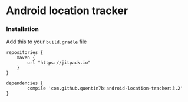 # Android location tracker

### Installation

Add this to your ```build.gradle``` file

```
repositories {
    maven {
        url "https://jitpack.io"
    }
}

dependencies {
        compile 'com.github.quentin7b:android-location-tracker:3.2'
}
```
